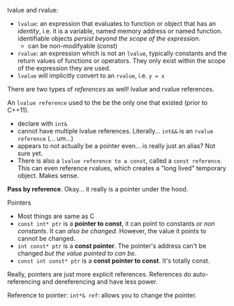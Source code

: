 
lvalue and rvalue:
  - `lvalue`: an expression that evaluates to function or object that has an
    _identity_, i.e. it is a variable, named memory address or named function.
    identifiable objects _persist beyond the scope of the expression_.
    - can be non-modifyable (const)
  - `rvalue`: an expression which is not an `lvalue`, typically constants and the
    return values of functions or operators. They only exist within the scope of
    the expression they are used.
  - `lvalue` will implicitly convert to an `rvalue`, i.e. `y = x`

There are two types of _references_ as well! lvalue and rvalue references.

An `lvalue reference` used to the be the only one that existed (prior to C++11).
- declare with `int&`
- cannot have multiple lvalue references. Literally... `int&&` is an `rvalue
  reference` (... um...)
- appears to not actually be a pointer even... is really just an alias? Not sure
  yet.
- There is also a `lvalue reference to a const`, called a `const reference`.
  This can even reference rvalues, which creates a "long lived" temporary
  object. Makes sense.

**Pass by reference**. Okay... it really is a pointer under the hood.

Pointers
- Most things are same as C
- `const int* ptr` is a **pointer to const**, it can point to constants _or non
  constants_. It can _also be changed_. However, the value it points to cannot
  be changed.
- `int const* ptr` is a **const pointer**. The pointer's address can't be
  changed _but the value pointed to can be_.
- `const int const* ptr` is a **const pointer to const**. It's totally const.

Really, pointers are just more explicit references. References do
auto-referencing and dereferencing and have less power.

Reference to pointer: `int*& ref`: allows you to change the pointer.


